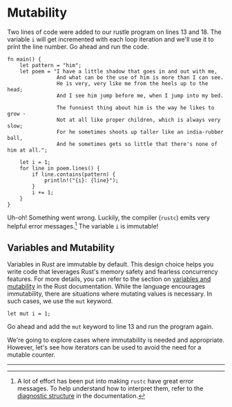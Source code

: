 # Mutability

Two lines of code were added to our rustle program on lines 13 and 18. The
variable `i` will get incremented with each loop iteration and we'll use it to
print the line number. Go ahead and run the code.

```rust,editable
fn main() {
    let pattern = "him";
    let poem = "I have a little shadow that goes in and out with me,
                And what can be the use of him is more than I can see.
                He is very, very like me from the heels up to the head;
                And I see him jump before me, when I jump into my bed.

                The funniest thing about him is the way he likes to grow -
                Not at all like proper children, which is always very slow;
                For he sometimes shoots up taller like an india-rubber ball,
                And he sometimes gets so little that there's none of him at all.";

    let i = 1;
    for line in poem.lines() {
        if line.contains(pattern) {
            println!("{i}: {line}");
        }
        i += 1;
    }
}
```

Uh-oh! Something went wrong. Luckily, the compiler (`rustc`) emits very helpful
error messages.[^1] The variable `i` is immutable!

## Variables and Mutability

Variables in Rust are immutable by default. This design choice helps you write
code that leverages Rust's memory safety and fearless concurrency features. For
more details, you can refer to the section on [variables and mutability] in the
Rust documentation. While the language encourages immutability, there are
situations where mutating values is necessary. In such cases, we use the `mut`
keyword.

```rust,noplayground
let mut i = 1;
```

Go ahead and add the `mut` keyword to line 13 and run the program again.

We're going to explore cases where immutability is needed and appropriate.
However, let's see how iterators can be used to avoid the need for a mutable
counter.

______________________________________________________________________

[^1]: A lot of effort has been put into making `rustc` have great error messages.
    To help understand how to interpret them, refer to the
    [diagnostic structure] in the documentation.

[diagnostic structure]: https://rustc-dev-guide.rust-lang.org/diagnostics.html#diagnostic-structure
[variables and mutability]: https://doc.rust-lang.org/book/ch03-01-variables-and-mutability.html

